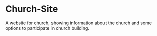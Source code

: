 # Church-Site
A website for church, showing information about the church and some options to participate in church building. 
